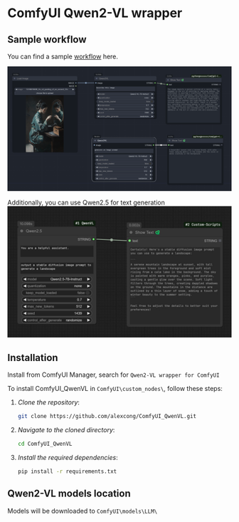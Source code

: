 
# ComfyUI Qwen2-VL wrapper

## Sample workflow
You can find a sample [workflow](workflow/Qwen2VL.jsonQwen2VL.json) here.

![alt text](workflow/comfy_workflow.png)

Additionally, you can use Qwen2.5 for text generation
![alt text](workflow/comfy_workflow2.png)

## Installation
Install from ComfyUI Manager, search for `Qwen2-VL wrapper for ComfyUI`

To install ComfyUI_QwenVL in `ComfyUI\custom_nodes\`, follow these steps:

1. *Clone the repository*:
    ```bash
    git clone https://github.com/alexcong/ComfyUI_QwenVL.git
    ```

2. *Navigate to the cloned directory*:
    ```bash
    cd ComfyUI_QwenVL
    ```

3. *Install the required dependencies*:
    ```bash
    pip install -r requirements.txt
    ```

## Qwen2-VL models location
Models will be downloaded to `ComfyUI\models\LLM\`
